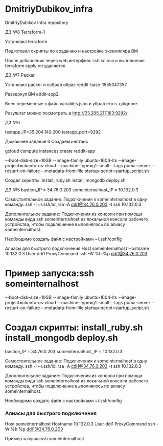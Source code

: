 # DmitriyDubikov_infra
DmitriyDubikov Infra repository

ДЗ №8 Terraform-1

Установил terraform

Подготовил скрипты по созданию и настройке экземпляра ВМ

После добавления через web интерфейс ssh ключа и выполнения terraform apply он удаляется.

ДЗ №7 Packer

Установил packer и собрал образ reddit-base-1555047357

Развернул ВМ eddit-app2.

Внес переменные в файл variables.json и убрал его в .gitignore.

Результат можно посмотреть в http://35.205.217.183:9292/

ДЗ №6

testapp_IP=35.204.140.200 testapp_port=9292

Домашнее задание 6 Создаём инстанс

gcloud compute instances create reddit-app

--boot-disk-size=10GB
--image-family ubuntu-1604-lts
--image-project=ubuntu-os-cloud
--machine-type=g1-small
--tags puma-server
--restart-on-failure --metadata-from-file startup-script=startup_script.sh

Создал скрипты: install_ruby.sh install_mongodb deploy.sh

ДЗ №5
bastion_IP = 34.76.0.203 someinternalhost_IP = 10.132.0.3

Самостоятельное задание: Подключения к someinternalhost в одну команду. ssh -i ~/.ssh/id_rsa -A ddi1@34.76.0.203 -t ssh 10.132.0.3

Дополнительное задание: Подключения из консоли при помощи команды вида ssh someinternalhost из локальной консоли рабочего устройства, чтобы подключение выполнялось по алиасу someinternalhost.

Необходимо создать файл с настройками ~/.ssh/config

Алиасы для быстрого подключения
Host someinternalhost Hostname 10.132.0.3 User ddi1 ProxyCommand ssh -W %h:%p ddi1@34.76.0.203

Пример запуска:ssh someinternalhost
=======
 --boot-disk-size=10GB
 --image-family ubuntu-1604-lts
 --image-project=ubuntu-os-cloud
 --machine-type=g1-small
 --tags puma-server
 --restart-on-failure
 --metadata-from-file startup-script=startup_script.sh

Создал скрипты:
install_ruby.sh
install_mongodb
deploy.sh
=======

bastion_IP = 34.76.0.203
someinternalhost_IP = 10.132.0.3

Самостоятельное задание:
Подключения к someinternalhost в одну команду.
ssh -i ~/.ssh/id_rsa -A ddi1@34.76.0.203 -t ssh 10.132.0.3

Дополнительное задание:
Подключения из консоли при помощи команды вида ssh someinternalhost из локальной
консоли рабочего устройства, чтобы подключение выполнялось по алиасу someinternalhost.

Необходимо создать файл с настройками
~/.ssh/config 

### Алиасы для быстрого подключения ###
Host someinternalhost
     Hostname 10.132.0.3
     User ddi1
     ProxyCommand ssh -W %h:%p ddi1@34.76.0.203

Пример запуска:ssh someinternalhost

